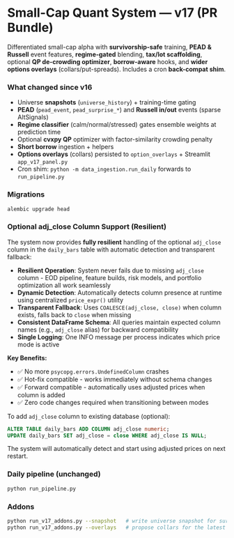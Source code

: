 # Small-Cap Quant System — v17 (PR Bundle)
Differentiated small-cap alpha with **survivorship-safe** training, **PEAD & Russell** event features,
**regime-gated** blending, **tax/lot scaffolding**, optional **QP de-crowding optimizer**, **borrow-aware** hooks,
and **wider options overlays** (collars/put-spreads). Includes a cron **back-compat shim**.

### What changed since v16
- Universe **snapshots** (`universe_history`) + training-time gating
- **PEAD** (`pead_event`, `pead_surprise_*`) and **Russell in/out** events (sparse AltSignals)
- **Regime classifier** (calm/normal/stressed) gates ensemble weights at prediction time
- Optional **cvxpy QP** optimizer with factor-similarity crowding penalty
- **Short borrow** ingestion + helpers
- **Options overlays** (collars) persisted to `option_overlays` + Streamlit `app_v17_panel.py`
- Cron shim: `python -m data_ingestion.run_daily` forwards to `run_pipeline.py`

### Migrations
```bash
alembic upgrade head
```

### Optional adj_close Column Support (Resilient)
The system now provides **fully resilient** handling of the optional `adj_close` column in the `daily_bars` table with automatic detection and transparent fallback:

- **Resilient Operation**: System never fails due to missing `adj_close` column - EOD pipeline, feature builds, risk models, and portfolio optimization all work seamlessly
- **Dynamic Detection**: Automatically detects column presence at runtime using centralized `price_expr()` utility
- **Transparent Fallback**: Uses `COALESCE(adj_close, close)` when column exists, falls back to `close` when missing
- **Consistent DataFrame Schema**: All queries maintain expected column names (e.g., `adj_close` alias) for backward compatibility
- **Single Logging**: One INFO message per process indicates which price mode is active

**Key Benefits:**
- ✅ No more `psycopg.errors.UndefinedColumn` crashes
- ✅ Hot-fix compatible - works immediately without schema changes
- ✅ Forward compatible - automatically uses adjusted prices when column is added
- ✅ Zero code changes required when transitioning between modes

To add `adj_close` column to existing database (optional):
```sql
ALTER TABLE daily_bars ADD COLUMN adj_close numeric;
UPDATE daily_bars SET adj_close = close WHERE adj_close IS NULL;
```

The system will automatically detect and start using adjusted prices on next restart.

### Daily pipeline (unchanged)
```bash
python run_pipeline.py
```

### Addons
```bash
python run_v17_addons.py --snapshot   # write universe snapshot for survivorship-safe training
python run_v17_addons.py --overlays   # propose collars for the latest book
```
